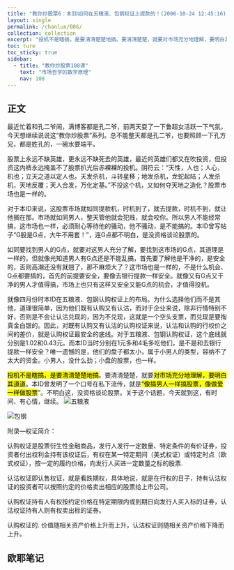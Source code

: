 ```yaml
---
title: "教你炒股票6：本ID如何在五粮液、包钢权证上提款的！(2006-10-24 12:45:16)"
layout: single
permalink: /chanlun/006/
collection: collection
excerpt: "投机不是瞎搞，是要清清楚楚地搞。要清清楚楚，就要对市场充分地理解，要明白其道道。本ID曾发明了一个口号在私下流传，就是“像搞男人一样搞股票，像做爱一样做股票。”不明白这，没资格谈论股票。关于这个话题，今天就到这，有时间、有心情，继续。"
toc: ture
toc_sticky: true
sidebar:
  - title: "教你炒股票108课"
    text: "市场哲学的数学原理"
    nav: 108
---
```

## 正文

最近忙着和孔二爷闹，满博客都是孔二爷，前两天耍了一下鲁超女活跃一下气氛，今天想继续说说这“教你炒股票”系列。总不能整天都是孔二爷，也要照顾一下孔方兄，都是姓孔的，一碗水要端平。

股票上永远不缺英雄，更永远不缺死去的英雄，最近的英雄们都又在吹投资，但投资这内裤永远掩盖不了股票扒光后赤裸裸的投机。阴符云：“天性，人也；人心，机也；立天之道以定人也。天发杀机，斗转星移；地发杀机，龙蛇起陆；人发杀机，天地反覆；天人合发，万化定基。”不投这个机，又如何夺天地之造化？股票市场也是一样的。

对于本ID来说，这股票市场就如同提款机，时机到了，就去提款，时机不到，就让他搁在那。市场就如同男人，整天管他就会犯贱，就会咬你。所以男人不能经常搞，这市场也一样，必须耐心等待他的骚动，他不骚动，是不能搞的。本ID曾写帖子“G股是G点，大牛不用套！”，连G点都不明白，是没资格谈论股票的。

如同要找到男人的G点，就要对这男人充分了解，要找到这市场的G点，其道理是一样的。但就像光知道男人有G点还是不能乱搞，首先要了解他是干净的，是安全的，否则高潮还没有就翘了，那不麻烦大了？这市场也是一样的，不是什么机会、G点都要搞的，首先的前提要安全，要像去银行提款一样安全。就像又有G点又干净的男人才值得搞，市场上也只有这样又安全又能G点的机会，才值得投机。

就像四月份时本ID在五粮液、包钢认购权证上的布局。为什么选择他们而不是其他，道理很简单，因为他们既有认购又有认沽，而对于企业来说，除非行情特别不好，否则是不会让认沽兑现的，因为不兑现，这就是一个空头支票，而兑现是要掏真金白银的。因此，对既有认购又有认沽的认购权证来说，认沽和认购的行权价之间的差价，就是认购权证最安全的底线。对于五粮液、包钢认购权证，这个底线就分别是1.02和0.43元。而本ID当时分别在1元多和4毛多吃他们，是不是和去银行提款一样安全？唯一遗憾的是，他们的盘子都太小，属于小男人的类型，容纳不了太大的资金。小男人，没什么劲；小盘的股票，也一样。

<mark>投机不是瞎搞，是要清清楚楚地搞</mark>。要清清楚楚，就要<mark>对市场充分地理解，要明白其道道</mark>。本ID曾发明了一个口号在私下流传，就是<mark>“像搞男人一样搞股票，像做爱一样做股票</mark>”。不明白这，没资格谈论股票。关于这个话题，今天就到这，有时间、有心情，继续。
![五粮液](https://image.olim.cc/1690010783694.jpg)

![包钢](https://image.olim.cc/1690010807661.jpg)

附录—权证简介：

认购权证是股票衍生性金融商品，发行人发行一定数量、特定条件的有价证券，投资者付出权利金持有该权证后，有权在某一特定期间（美式权证）或特定时点（欧式权证），按一定的履约价格，向发行人买进一定数量之标的股票.

认沽权证即认售权证，就是看跌期权，具体地说，就是在行权的日子，持有认沽权证的投资者可以按照约定的价格卖出相应的股票给上市公司。

认购权证持有人有权按约定价格在特定期限内或到期日向发行人买入标的证券，认沽权证持有人则有权卖出标的证券。

认购权证的. 价值随相关资产价格上升而上升，认沽权证则随相关资产价格下降而上升。

## 欧耶笔记